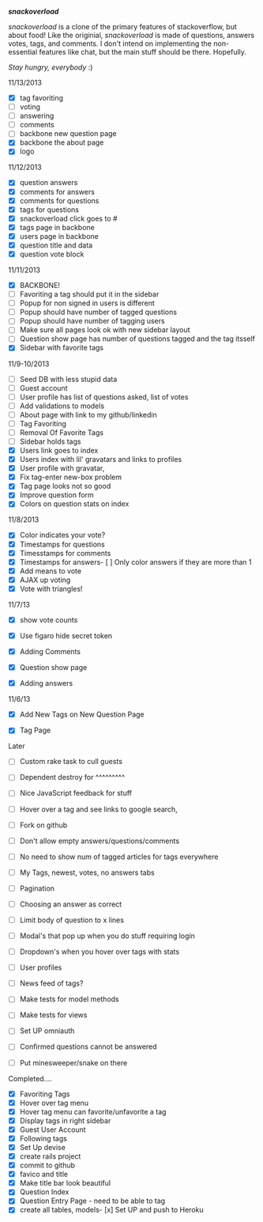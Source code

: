 ***snackoverload***

*snackoverload* is a clone of the primary features of stackoverflow, 
but about food! Like the originial, *snackoverload* is made of questions, answers
votes, tags, and comments. I don't intend on implementing the non-essential 
features like chat, but the main stuff should be there. Hopefully. 

_Stay hungry, everybody_ :)

11/13/2013
- [x] tag favoriting
- [ ] voting
- [ ] answering
- [ ] comments
- [ ] backbone new question page
- [x] backbone the about page
- [x] logo

11/12/2013

- [x] question answers
- [x] comments for answers
- [x] comments for questions
- [x] tags for questions
- [x] snackoverload click goes to #
- [x] tags page in backbone
- [x] users page in backbone
- [x] question title and data
- [x] question vote block

11/11/2013

- [x] BACKBONE!
- [ ] Favoriting a tag should put it in the sidebar
- [ ] Popup for non signed in users is different
- [ ] Popup should have number of tagged questions
- [ ] Popup should have number of tagging users
- [ ] Make sure all pages look ok with new sidebar layout
- [ ] Question show page has number of questions tagged and the tag itsself
- [x] Sidebar with favorite tags

11/9-10/2013

- [ ] Seed DB with less stupid data
- [ ] Guest account
- [ ] User profile has list of questions asked, list of votes
- [ ] Add validations to models
- [ ] About page with link to my github/linkedin
- [ ] Tag Favoriting
- [ ] Removal Of Favorite Tags
- [ ] Sidebar holds tags
- [x] Users link goes to index
- [x] Users index with lil' gravatars and links to profiles
- [x] User profile with gravatar, 
- [x] Fix tag-enter new-box problem
- [x] Tag page looks not so good
- [x] Improve question form
- [x] Colors on question stats on index

11/8/2013


- [x] Color indicates your vote?
- [x] Timestamps for questions
- [x] Timesstamps for comments
- [x] Timestamps for answers- [ ] Only color answers if they are more than 1
- [x] Add means to vote
- [x] AJAX up voting
- [x] Vote with triangles!

11/7/13
- [x] show vote counts
- [x] Use figaro hide secret token
- [x] Adding Comments
- [x] Question show page
- [x] Adding answers



11/6/13
- [x] Add New Tags on New Question Page
- [x] Tag Page


Later

- [ ] Custom rake task to cull guests
- [ ] Dependent destroy for ^^^^^^^^^
- [ ] Nice JavaScript feedback for stuff
- [ ] Hover over a tag and see links to google search, 
- [ ] Fork on github
- [ ] Don't allow empty answers/questions/comments
- [ ] No need to show num of tagged articles for tags everywhere
- [ ] My Tags, newest, votes, no answers tabs
- [ ] Pagination
- [ ] Choosing an answer as correct
- [ ] Limit body of question to x lines
- [ ] Modal's that pop up when you do stuff requiring login
- [ ] Dropdown's when you hover over tags with stats
- [ ] User profiles
- [ ] News feed of tags?
- [ ] Make tests for model methods
- [ ] Make tests for views
- [ ] Set UP omniauth
- [ ] Confirmed questions cannot be answered
- [ ] Put minesweeper/snake on there


Completed....

- [x] Favoriting Tags
- [x] Hover over tag menu
- [x] Hover tag menu can favorite/unfavorite a tag
- [x] Display tags in right sidebar
- [x] Guest User Account
- [x] Following tags
- [x] Set Up devise
- [x] create rails project
- [x] commit to github
- [x] favico and title
- [x] Make title bar look beautiful
- [x] Question Index
- [x] Question Entry Page - need to be able to tag
- [x] create all tables, models- [x] Set UP and push to Heroku
